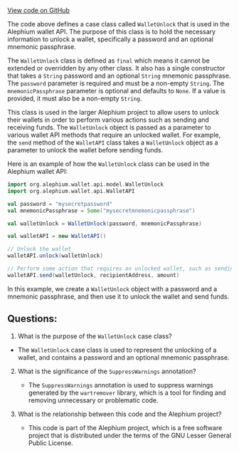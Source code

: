 [View code on GitHub](https://github.com/alephium/alephium/blob/master/wallet/src/main/scala/org/alephium/wallet/api/model/WalletUnlock.scala)

The code above defines a case class called `WalletUnlock` that is used in the Alephium wallet API. The purpose of this class is to hold the necessary information to unlock a wallet, specifically a password and an optional mnemonic passphrase. 

The `WalletUnlock` class is defined as `final` which means it cannot be extended or overridden by any other class. It also has a single constructor that takes a `String` password and an optional `String` mnemonic passphrase. The `password` parameter is required and must be a non-empty `String`. The `mnemonicPassphrase` parameter is optional and defaults to `None`. If a value is provided, it must also be a non-empty `String`.

This class is used in the larger Alephium project to allow users to unlock their wallets in order to perform various actions such as sending and receiving funds. The `WalletUnlock` object is passed as a parameter to various wallet API methods that require an unlocked wallet. For example, the `send` method of the `WalletAPI` class takes a `WalletUnlock` object as a parameter to unlock the wallet before sending funds.

Here is an example of how the `WalletUnlock` class can be used in the Alephium wallet API:

```scala
import org.alephium.wallet.api.model.WalletUnlock
import org.alephium.wallet.api.WalletAPI

val password = "mysecretpassword"
val mnemonicPassphrase = Some("mysecretmnemonicpassphrase")

val walletUnlock = WalletUnlock(password, mnemonicPassphrase)

val walletAPI = new WalletAPI()

// Unlock the wallet
walletAPI.unlock(walletUnlock)

// Perform some action that requires an unlocked wallet, such as sending funds
walletAPI.send(walletUnlock, recipientAddress, amount)
```

In this example, we create a `WalletUnlock` object with a password and a mnemonic passphrase, and then use it to unlock the wallet and send funds.
## Questions: 
 1. What is the purpose of the `WalletUnlock` case class?
   - The `WalletUnlock` case class is used to represent the unlocking of a wallet, and contains a password and an optional mnemonic passphrase.

2. What is the significance of the `SuppressWarnings` annotation?
   - The `SuppressWarnings` annotation is used to suppress warnings generated by the `wartremover` library, which is a tool for finding and removing unnecessary or problematic code.

3. What is the relationship between this code and the Alephium project?
   - This code is part of the Alephium project, which is a free software project that is distributed under the terms of the GNU Lesser General Public License.